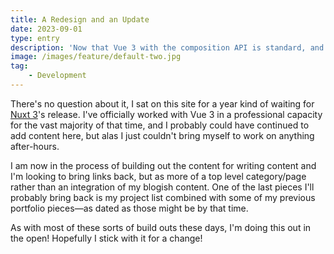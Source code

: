 ```yaml
---
title: A Redesign and an Update
date: 2023-09-01
type: entry
description: 'Now that Vue 3 with the composition API is standard, and Nuxt 3 is stable, it became time for a total update and redesign&mdash;and it is happening largely in the open.'
image: /images/feature/default-two.jpg
tag:
    - Development
---
```


There's no question about it, I sat on this site for a year kind of waiting for [Nuxt 3](https://nuxt.com)'s release. I've officially worked with Vue 3 in a professional capacity for the vast majority of that time, and I probably could have continued to add content here, but alas I just couldn't bring myself to work on anything after-hours.

I am now in the process of building out the content for writing content and I'm looking to bring links back, but as more of a top level category/page rather than an integration of my blogish content. One of the last pieces I'll probably bring back is my project list combined with some of my previous portfolio pieces&mdash;as dated as those might be by that time.

As with most of these sorts of build outs these days, I'm doing this out in the open! Hopefully I stick with it for a change!
